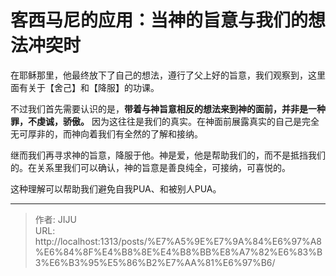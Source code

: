 # 客西马尼的应用：当神的旨意与我们的想法冲突时


在耶稣那里，他最终放下了自己的想法，遵行了父上好的旨意，我们观察到，这里面有关于【舍己】和【降服】的功课。

不过我们首先需要认识的是，**带着与神旨意相反的想法来到神的面前，并非是一种罪，不虔诚，骄傲。** 因为这往往是我们的真实。在神面前展露真实的自己是完全无可厚非的，而神向着我们有全然的了解和接纳。

继而我们再寻求神的旨意，降服于他。神是爱，他是帮助我们的，而不是抵挡我们的。在关系里我们可以确认，神的旨意是善良纯全，可接纳，可喜悦的。

这种理解可以帮助我们避免自我PUA、和被别人PUA。

---

> 作者: JIJU  
> URL: http://localhost:1313/posts/%E7%A5%9E%E7%9A%84%E6%97%A8%E6%84%8F%E4%B8%8E%E4%B8%BB%E8%A7%82%E6%83%B3%E6%B3%95%E5%86%B2%E7%AA%81%E6%97%B6/  

